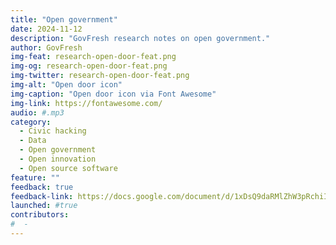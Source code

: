 ```yaml
---
title: "Open government"
date: 2024-11-12
description: "GovFresh research notes on open government."
author: GovFresh
img-feat: research-open-door-feat.png
img-og: research-open-door-feat.png
img-twitter: research-open-door-feat.png
img-alt: "Open door icon"
img-caption: "Open door icon via Font Awesome"
img-link: https://fontawesome.com/
audio: #.mp3
category:
  - Civic hacking
  - Data
  - Open government
  - Open innovation
  - Open source software
feature: ""
feedback: true
feedback-link: https://docs.google.com/document/d/1xDsQ9daRMlZhW3pRchiIgEZtUxHvKGcj9rSX7dcAp_I/edit?usp=sharing
launched: #true
contributors:
#  - 
---
```

